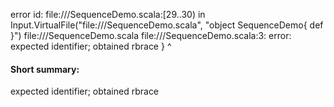 error id: file://<WORKSPACE>/SequenceDemo.scala:[29..30) in Input.VirtualFile("file://<WORKSPACE>/SequenceDemo.scala", "object SequenceDemo{
    def
}")
file://<WORKSPACE>/SequenceDemo.scala
file://<WORKSPACE>/SequenceDemo.scala:3: error: expected identifier; obtained rbrace
}
^
#### Short summary: 

expected identifier; obtained rbrace